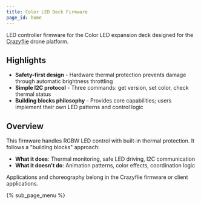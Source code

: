 ```yaml
---
title: Color LED Deck Firmware
page_id: home
---
```


LED controller firmware for the Color LED expansion deck designed for the [Crazyflie](https://www.bitcraze.io/documentation/system/platform/) drone platform.

## Highlights

- **Safety-first design** - Hardware thermal protection prevents damage through automatic brightness throttling
- **Simple I2C protocol** - Three commands: get version, set color, check thermal status
- **Building blocks philosophy** - Provides core capabilities; users implement their own LED patterns and control logic

## Overview

This firmware handles RGBW LED control with built-in thermal protection. It follows a "building blocks" approach:
- **What it does**: Thermal monitoring, safe LED driving, I2C communication
- **What it doesn't do**: Animation patterns, color effects, coordination logic

Applications and choreography belong in the Crazyflie firmware or client applications.

{% sub_page_menu %}
